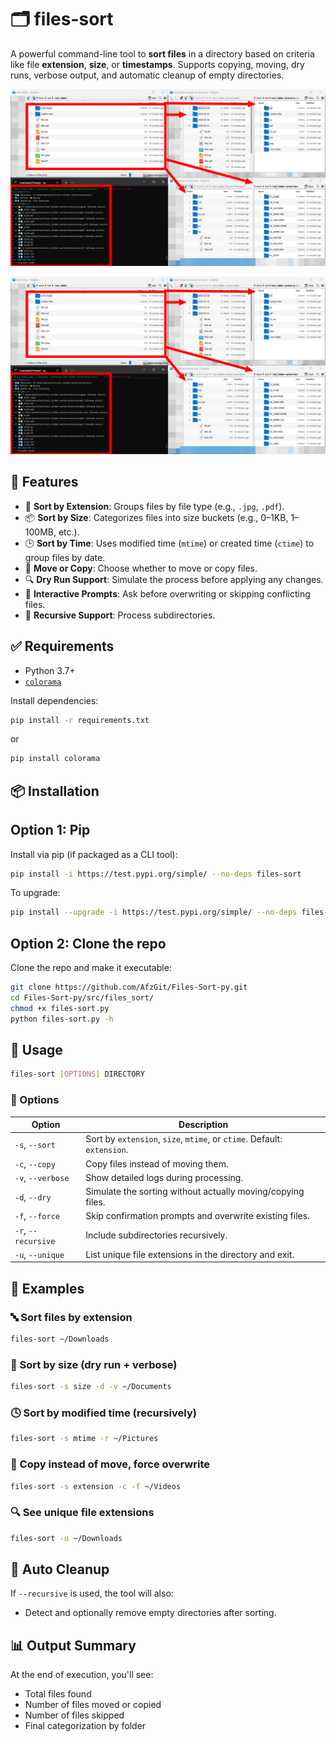 # 🗂️ files-sort

A powerful command-line tool to **sort files** in a directory based on criteria like file **extension**, **size**, or **timestamps**. Supports copying, moving, dry runs, verbose output, and automatic cleanup of empty directories.

![🖼️ Showcase](Media/files-sort-demo.png)

[![📺 Watch the video](Media/files-sort-demo.png)](Media/files-sort-demo.gif)

## 🚀 Features

-   📄 **Sort by Extension**: Groups files by file type (e.g., `.jpg`, `.pdf`).
-   📦 **Sort by Size**: Categorizes files into size buckets (e.g., 0–1KB, 1–100MB, etc.).
-   🕒 **Sort by Time**: Uses modified time (`mtime`) or created time (`ctime`) to group files by date.
-   🚚 **Move or Copy**: Choose whether to move or copy files.
-   🔍 **Dry Run Support**: Simulate the process before applying any changes.
-   💬 **Interactive Prompts**: Ask before overwriting or skipping conflicting files.
-   📁 **Recursive Support**: Process subdirectories.

## ✅ Requirements

-   Python 3.7+
-   [`colorama`](https://pypi.org/project/colorama/)

Install dependencies:

```bash
pip install -r requirements.txt
```

or

```bash
pip install colorama
```

## 📦 Installation

## Option 1: Pip

Install via pip (if packaged as a CLI tool):

```bash
pip install -i https://test.pypi.org/simple/ --no-deps files-sort
```

To upgrade:

```bash
pip install --upgrade -i https://test.pypi.org/simple/ --no-deps files-sort
```

## Option 2: Clone the repo

Clone the repo and make it executable:

```bash
git clone https://github.com/AfzGit/Files-Sort-py.git
cd Files-Sort-py/src/files_sort/
chmod +x files-sort.py
python files-sort.py -h
```

## 🧩 Usage

```bash
files-sort [OPTIONS] DIRECTORY
```

### 🔧 Options

| Option              | Description                                                             |
| ------------------- | ----------------------------------------------------------------------- |
| `-s`, `--sort`      | Sort by `extension`, `size`, `mtime`, or `ctime`. Default: `extension`. |
| `-c`, `--copy`      | Copy files instead of moving them.                                      |
| `-v`, `--verbose`   | Show detailed logs during processing.                                   |
| `-d`, `--dry`       | Simulate the sorting without actually moving/copying files.             |
| `-f`, `--force`     | Skip confirmation prompts and overwrite existing files.                 |
| `-r`, `--recursive` | Include subdirectories recursively.                                     |
| `-u`, `--unique`    | List unique file extensions in the directory and exit.                  |

## 📂 Examples

### 🔤 Sort files by extension

```bash
files-sort ~/Downloads
```

### 📏 Sort by size (dry run + verbose)

```bash
files-sort -s size -d -v ~/Documents
```

### 🕓 Sort by modified time (recursively)

```bash
files-sort -s mtime -r ~/Pictures
```

### 📝 Copy instead of move, force overwrite

```bash
files-sort -s extension -c -f ~/Videos
```

### 🔍 See unique file extensions

```bash
files-sort -u ~/Downloads
```

## 🧼 Auto Cleanup

If `--recursive` is used, the tool will also:

-   Detect and optionally remove empty directories after sorting.

## 📊 Output Summary

At the end of execution, you'll see:

-   Total files found
-   Number of files moved or copied
-   Number of files skipped
-   Final categorization by folder
